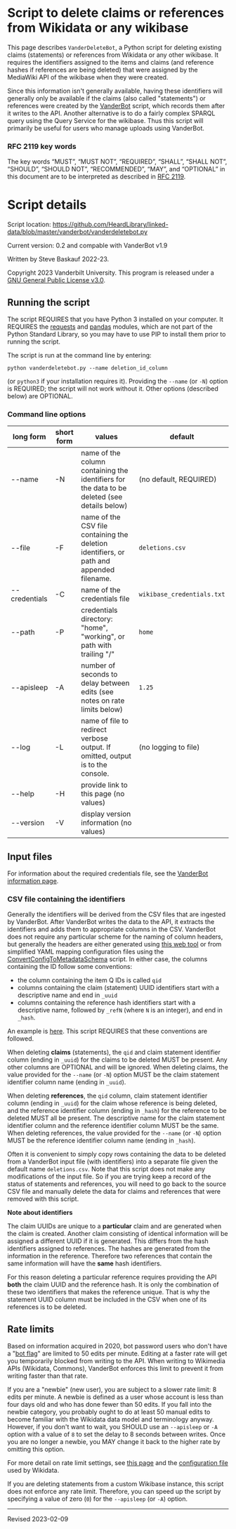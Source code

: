 # Script to delete claims or references from Wikidata or any wikibase

This page describes `VanderDeleteBot`, a Python script for deleting existing claims (statements) or references from Wikidata or any other wikibase. It requires the identifiers assigned to the items and claims (and reference hashes if references are being deleted) that were assigned by the MediaWiki API of the wikibase when they were created. 

Since this information isn't generally available, having these identifiers will generally only be available if the claims (also called "statements") or references were created by the [VanderBot](https://github.com/HeardLibrary/linked-data/blob/master/vanderbot/README.md) script, which records them after it writes to the API. Another alternative is to do a fairly complex SPARQL query using the Query Service for the wikibase. Thus this script will primarily be useful for users who manage uploads using VanderBot.

### RFC 2119 key words

The key words “MUST”, “MUST NOT”, “REQUIRED”, “SHALL”, “SHALL NOT”, “SHOULD”, “SHOULD NOT”, “RECOMMENDED”, “MAY”, and “OPTIONAL” in this document are to be interpreted as described in [RFC 2119](https://tools.ietf.org/html/rfc2119).


# Script details

Script location: <https://github.com/HeardLibrary/linked-data/blob/master/vanderbot/vanderdeletebot.py>

Current version: 0.2 and compable with VanderBot v1.9

Written by Steve Baskauf 2022-23.

Copyright 2023 Vanderbilt University. This program is released under a [GNU General Public License v3.0](http://www.gnu.org/licenses/gpl-3.0).

## Running the script

The script REQUIRES that you have Python 3 installed on your computer. It REQUIRES the [requests](https://docs.python-requests.org/en/latest/) and [pandas](https://pandas.pydata.org/) modules, which are not part of the Python Standard Library, so you may have to use PIP to install them prior to running the script.

The script is run at the command line by entering:

```
python vanderdeletebot.py --name deletion_id_column
```

(or `python3` if your installation requires it). Providing the `--name` (or `-N`) option is REQUIRED; the script will not work without it. Other options (described below) are OPTIONAL.

### Command line options

| long form | short form | values | default |
| --------- | ---------- | ------ | ------- |
| --name | -N | name of the column containing the identifiers for the data to be deleted (see details below) | (no default, REQUIRED) |
| --file | -F | name of the CSV file containing the deletion identifiers, or path and appended filename. | `deletions.csv` |
| --credentials | -C | name of the credentials file | `wikibase_credentials.txt` |
| --path | -P | credentials directory: "home", "working", or path with trailing "/" | `home` |
| --apisleep | -A | number of seconds to delay between edits (see notes on rate limits below) | `1.25` |
| --log | -L | name of file to redirect verbose output. If omitted, output is to the console. | (no logging to file) |
| --help | -H | provide link to this page (no values) |  |
| --version | -V | display version information (no values) |  |

## Input files

For information about the required credentials file, see the [VanderBot information page](https://github.com/HeardLibrary/linked-data/blob/master/vanderbot/README.md#credentials-text-file-format-example).

### CSV file containing the identifiers

Generally the identifiers will be derived from the CSV files that are ingested by VanderBot. After VanderBot writes the data to the API, it extracts the identifiers and adds them to appropriate columns in the CSV. VanderBot does not require any particular scheme for the naming of column headers, but generally the headers are either generated using [this web tool](https://heardlibrary.github.io/digital-scholarship/script/wikidata/wikidata-csv2rdf-metadata.html) or from simplified YAML mapping configuration files using the [ConvertConfigToMetadataSchema](https://github.com/HeardLibrary/linked-data/blob/master/vanderbot/convert-config.md#details-of-script-to-convert-configuration-data-to-metadata-description-and-csv-files) script. In either case, the columns containing the ID follow some conventions:

- the column containing the item Q IDs is called `qid`
- columns containing the claim (statement) UUID identifiers start with a descriptive name and end in `_uuid`
- columns containing the reference hash identifiers start with a descriptive name, followed by `_refN` (where `N` is an integer), and end in `_hash`.

An example is [here](https://github.com/HeardLibrary/linked-data/blob/master/wikibase/vanderbot/statues.csv). This script REQUIRES that these conventions are followed. 

When deleting **claims** (statements), the `qid` and claim statement identifier column (ending in `_uuid`) for the claims to be deleted MUST be present. Any other columns are OPTIONAL and will be ignored. When deleting claims, the value provided for the `--name` (or `-N`) option MUST be the claim statement identifier column name (ending in `_uuid`).

When deleting **references**, the `qid` column, claim statement identifier column (ending in `_uuid`) for the claim whose reference is being deleted, and the reference identifier column (ending in `_hash`) for the reference to be deleted MUST all be present. The descriptive name for the claim statement identifier column and the reference identifier column MUST be the same. When deleting references, the value provided for the `--name` (or `-N`) option MUST be the reference identifier column name (ending in `_hash`).

Often it is convenient to simply copy rows containing the data to be deleted from a VanderBot input file (with identifiers) into a separate file given the default name `deletions.csv`. Note that this script does not make any modifications of the input file. So if you are trying keep a record of the status of statements and references, you will need to go back to the source CSV file and manually delete the data for claims and references that were removed with this script.

**Note about identifiers**

The claim UUIDs are unique to a **particular** claim and are generated when the claim is created. Another claim consisting of identical information will be assigned a different UUID if it is generated. This differs from the hash identifiers assigned to references. The hashes are generated from the information in the reference. Therefore two references that contain the same information will have the **same** hash identifiers.

For this reason deleting a particular reference requires providing the API **both** the claim UUID and the reference hash. It is only the combination of these two identifiers that makes the reference unique. That is why the statement UUID column must be included in the CSV when one of its references is to be deleted.

## Rate limits

Based on information acquired in 2020, bot password users who don't have a "[bot flag](https://www.wikidata.org/wiki/Wikidata:Bots)" are limited to 50 edits per minute. Editing at a faster rate will get you temporarily blocked from writing to the API. When writing to Wikimedia APIs (Wikidata, Commons), VanderBot enforces this limit to prevent it from writing faster than that rate. 

If you are a "newbie" (new user), you are subject to a slower rate limit: 8 edits per minute. A newbie is defined as a user whose account is less than four days old and who has done fewer than 50 edits. If you fall into the newbie category, you probably ought to do at least 50 manual edits to become familiar with the Wikidata data model and terminology anyway. However, if you don't want to wait, you SHOULD use an `--apisleep` or `-A` option with a value of `8` to set the delay to 8 seconds between writes. Once you are no longer a newbie, you MAY change it back to the higher rate by omitting this option.

For more detail on rate limit settings, see [this page](https://www.mediawiki.org/wiki/Manual:$wgRateLimits) and the [configuration file](https://noc.wikimedia.org/conf/InitialiseSettings.php.txt) used by Wikidata.

If you are deleting statements from a custom Wikibase instance, this script does not enforce any rate limit. Therefore, you can speed up the script by specifying a value of zero (`0`) for the `--apisleep` (or `-A`) option.

----
Revised 2023-02-09
